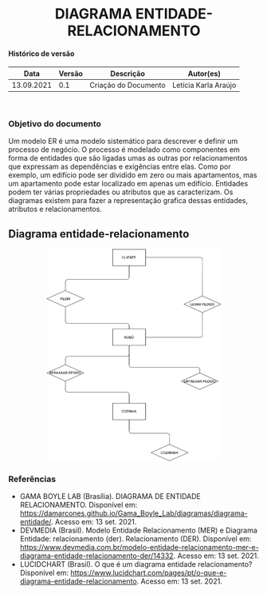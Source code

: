 # <center> DIAGRAMA ENTIDADE-RELACIONAMENTO

#### Histórico de versão<br>

|      Data      | Versão | Descrição | Autor(es)|
| -------------- | --------- | --------- | -------- |
| 13.09.2021 |    0.1    | Criação do Documento | Letícia Karla Araújo |
<br>

### Objetivo do documento
  
Um modelo ER é uma modelo sistemático para descrever e definir um processo de negócio. O processo é modelado como componentes em forma de entidades que são ligadas umas as outras por relacionamentos que expressam as dependências e exigências entre elas. Como por exemplo, um edifício pode ser dividido em zero ou mais apartamentos, mas um apartamento pode estar localizado em apenas um edifício. Entidades podem ter várias propriedades ou atributos que as caracterizam. Os diagramas existem para fazer a representação grafica dessas entidades, atributos e relacionamentos.

## Diagrama entidade-relacionamento
  
<div align="center"><img src="../../docs/imagens/diagramaER.drawio.png" width="350" ></div> 

### Referências
- GAMA BOYLE LAB (Brasília). DIAGRAMA DE ENTIDADE RELACIONAMENTO. Disponível em: https://damarcones.github.io/Gama_Boyle_Lab/diagramas/diagrama-entidade/. Acesso em: 13 set. 2021.
- DEVMEDIA (Brasil). Modelo Entidade Relacionamento (MER) e Diagrama Entidade: relacionamento (der). Relacionamento (DER). Disponível em: https://www.devmedia.com.br/modelo-entidade-relacionamento-mer-e-diagrama-entidade-relacionamento-der/14332. Acesso em: 13 set. 2021.
- LUCIDCHART (Brasil). O que é um diagrama entidade relacionamento? Disponível em: https://www.lucidchart.com/pages/pt/o-que-e-diagrama-entidade-relacionamento. Acesso em: 13 set. 2021.
